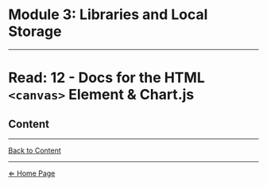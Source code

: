 # Module 3: Libraries and Local Storage

***

# Read: 12 - Docs for the HTML `<canvas>` Element & Chart.js

## Content

***

[Back to Content](#content)

***

[⇐ Home Page](../README.md)
